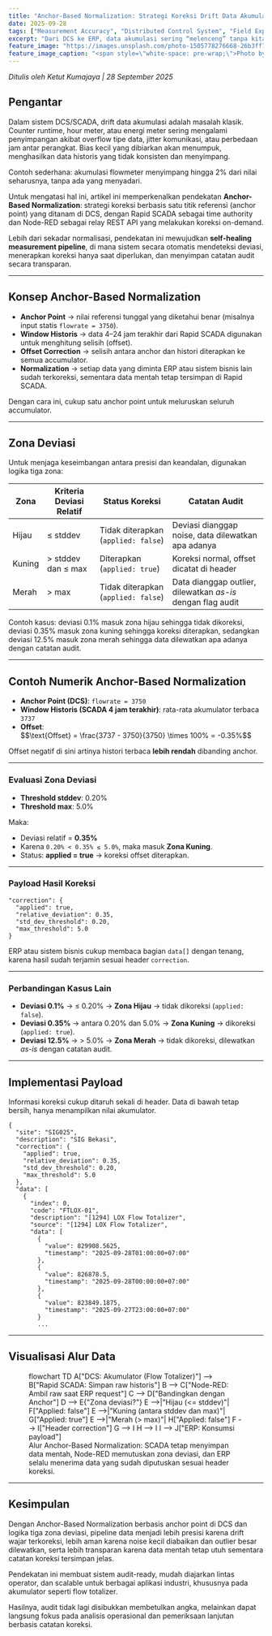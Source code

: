 ```yaml
---
title: "Anchor-Based Normalization: Strategi Koreksi Drift Data Akumulator di DCS/SCADA"
date: 2025-09-28
tags: ["Measurement Accuracy", "Distributed Control System", "Field Experience"]
excerpt: "Dari DCS ke ERP, data akumulasi sering “melenceng” tanpa kita sadari. Anchor‑Based Normalization menghadirkan cara sederhana namun kuat: satu anchor point, tiga zona deviasi, hasilnya data presisi dan transparan lintas sistem."
feature_image: "https://images.unsplash.com/photo-1505778276668-26b3ff7af103?crop=entropy&cs=tinysrgb&fit=max&fm=jpg&ixid=M3wxMTc3M3wwfDF8c2VhcmNofDl8fEdQU3xlbnwwfHx8fDE3NTkwMDM3ODd8MA&ixlib=rb-4.1.0&q=80&w=2000"
feature_image_caption: "<span style=\"white-space: pre-wrap;\">Photo by </span><a href=\"https://unsplash.com/@jamie452?utm_source=ghost&amp;utm_medium=referral&amp;utm_campaign=api-credit\"><span style=\"white-space: pre-wrap;\">Jamie Street</span></a><span style=\"white-space: pre-wrap;\"> / </span><a href=\"https://unsplash.com/?utm_source=ghost&amp;utm_medium=referral&amp;utm_campaign=api-credit\"><span style=\"white-space: pre-wrap;\">Unsplash</span></a>"
---
```


<p><em>Ditulis oleh Ketut Kumajaya | 28 September 2025</em></p>
<h2 id="pengantar">Pengantar</h2>
<p>Dalam sistem DCS/SCADA, drift data akumulasi adalah masalah klasik. Counter runtime, hour meter, atau energi meter sering mengalami penyimpangan akibat overflow tipe data, jitter komunikasi, atau perbedaan jam antar perangkat. Bias kecil yang dibiarkan akan menumpuk, menghasilkan data historis yang tidak konsisten dan menyimpang.</p>
<p>Contoh sederhana: akumulasi flowmeter menyimpang hingga 2% dari nilai seharusnya, tanpa ada yang menyadari.</p>
<p>Untuk mengatasi hal ini, artikel ini memperkenalkan pendekatan <strong>Anchor-Based Normalization</strong>: strategi koreksi berbasis satu titik referensi (anchor point) yang ditanam di DCS, dengan Rapid SCADA sebagai time authority dan Node-RED sebagai relay REST API yang melakukan koreksi on-demand.</p>
<p>Lebih dari sekadar normalisasi, pendekatan ini mewujudkan <strong>self-healing measurement pipeline</strong>, di mana sistem secara otomatis mendeteksi deviasi, menerapkan koreksi hanya saat diperlukan, dan menyimpan catatan audit secara transparan.</p>
<hr>
<h2 id="konsep-anchor-based-normalization">Konsep Anchor-Based Normalization</h2>
<ul>
<li><strong>Anchor Point</strong> → nilai referensi tunggal yang diketahui benar (misalnya input statis <code>flowrate = 3750</code>).</li>
<li><strong>Window Historis</strong> → data 4–24 jam terakhir dari Rapid SCADA digunakan untuk menghitung selisih (offset).</li>
<li><strong>Offset Correction</strong> → selisih antara anchor dan histori diterapkan ke semua accumulator.</li>
<li><strong>Normalization</strong> → setiap data yang diminta ERP atau sistem bisnis lain sudah terkoreksi, sementara data mentah tetap tersimpan di Rapid SCADA.</li>
</ul>
<p>Dengan cara ini, cukup satu anchor point untuk meluruskan seluruh accumulator.</p>
<hr>
<h2 id="zona-deviasi">Zona Deviasi</h2>
<p>Untuk menjaga keseimbangan antara presisi dan keandalan, digunakan logika tiga zona:</p>
<table>
<thead>
<tr>
<th>Zona</th>
<th>Kriteria Deviasi Relatif</th>
<th>Status Koreksi</th>
<th>Catatan Audit</th>
</tr>
</thead>
<tbody>
<tr>
<td>Hijau</td>
<td>≤ stddev</td>
<td>Tidak diterapkan (<code>applied: false</code>)</td>
<td>Deviasi dianggap noise, data dilewatkan apa adanya</td>
</tr>
<tr>
<td>Kuning</td>
<td>&gt; stddev dan ≤ max</td>
<td>Diterapkan (<code>applied: true</code>)</td>
<td>Koreksi normal, offset dicatat di header</td>
</tr>
<tr>
<td>Merah</td>
<td>&gt; max</td>
<td>Tidak diterapkan (<code>applied: false</code>)</td>
<td>Data dianggap outlier, dilewatkan <em>as-is</em> dengan flag audit</td>
</tr>
</tbody>
</table>
<p>Contoh kasus: deviasi 0.1% masuk zona hijau sehingga tidak dikoreksi, deviasi 0.35% masuk zona kuning sehingga koreksi diterapkan, sedangkan deviasi 12.5% masuk zona merah sehingga data dilewatkan apa adanya dengan catatan audit.</p>
<hr>
<h2 id="contoh-numerik-anchor-based-normalization">Contoh Numerik Anchor-Based Normalization</h2>
<ul>
<li><strong>Anchor Point (DCS)</strong>: <code>flowrate = 3750</code></li>
<li><strong>Window Historis (SCADA 4 jam terakhir)</strong>: rata-rata akumulator terbaca <code>3737</code></li>
<li><strong>Offset</strong>:<br>
$$\text{Offset} = \frac{3737 - 3750}{3750} \times 100% = -0.35%$$</li>
</ul>
<p>Offset negatif di sini artinya histori terbaca <strong>lebih rendah</strong> dibanding anchor.</p>
<hr>
<h3 id="evaluasi-zona-deviasi">Evaluasi Zona Deviasi</h3>
<ul>
<li><strong>Threshold stddev</strong>: 0.20%</li>
<li><strong>Threshold max</strong>: 5.0%</li>
</ul>
<p>Maka:</p>
<ul>
<li>Deviasi relatif = <strong>0.35%</strong></li>
<li>Karena <code>0.20% &lt; 0.35% ≤ 5.0%</code>, maka masuk <strong>Zona Kuning</strong>.</li>
<li>Status: <strong>applied = true</strong> → koreksi offset diterapkan.</li>
</ul>
<hr>
<h3 id="payload-hasil-koreksi">Payload Hasil Koreksi</h3>
<pre><code class="language-json">"correction": {
  "applied": true,
  "relative_deviation": 0.35,
  "std_dev_threshold": 0.20,
  "max_threshold": 5.0
}
</code></pre>
<p>ERP atau sistem bisnis cukup membaca bagian <code>data[]</code> dengan tenang, karena hasil sudah terjamin sesuai header <code>correction</code>.</p>
<hr>
<h3 id="perbandingan-kasus-lain">Perbandingan Kasus Lain</h3>
<ul>
<li><strong>Deviasi 0.1%</strong> → ≤ 0.20% → <strong>Zona Hijau</strong> → tidak dikoreksi (<code>applied: false</code>).</li>
<li><strong>Deviasi 0.35%</strong> → antara 0.20% dan 5.0% → <strong>Zona Kuning</strong> → dikoreksi (<code>applied: true</code>).</li>
<li><strong>Deviasi 12.5%</strong> → &gt; 5.0% → <strong>Zona Merah</strong> → tidak dikoreksi, dilewatkan <em>as-is</em> dengan catatan audit.</li>
</ul>
<hr>
<h2 id="implementasi-payload">Implementasi Payload</h2>
<p>Informasi koreksi cukup ditaruh sekali di header. Data di bawah tetap bersih, hanya menampilkan nilai akumulator.</p>
<pre><code class="language-json">{
  "site": "SIG025",
  "description": "SIG Bekasi",
  "correction": {
    "applied": true,
    "relative_deviation": 0.35,
    "std_dev_threshold": 0.20,
    "max_threshold": 5.0
  },
  "data": [
    {
      "index": 0,
      "code": "FTLOX-01",
      "description": "[1294] LOX Flow Totalizer",
      "source": "[1294] LOX Flow Totalizer",
      "data": [
        {
          "value": 829908.5625,
          "timestamp": "2025-09-28T01:00:00+07:00"
        },
        {
          "value": 826878.5,
          "timestamp": "2025-09-28T00:00:00+07:00"
        },
        {
          "value": 823849.1875,
          "timestamp": "2025-09-27T23:00:00+07:00"
        }
        ...
</code></pre>
<hr>
<h2 id="visualisasi-alur-data">Visualisasi Alur Data</h2>
<figure>
    <div class="mermaid">
    flowchart TD
        A["DCS: Akumulator (Flow Totalizer)"] --&gt; B["Rapid SCADA: Simpan raw historis"]
        B --&gt; C["Node-RED: Ambil raw saat ERP request"]
        C --&gt; D["Bandingkan dengan Anchor"]
        D --&gt; E{"Zona deviasi?"}
        E --&gt;|"Hijau (&lt;= stddev)"| F["Applied: false"]
        E --&gt;|"Kuning (antara stddev dan max)"| G["Applied: true"]
        E --&gt;|"Merah (&gt; max)"| H["Applied: false"]
        F --&gt; I["Header correction"]
        G --&gt; I
        H --&gt; I
        I --&gt; J["ERP: Konsumsi payload"]
    </div>
<figcaption>Alur Anchor-Based Normalization: SCADA tetap menyimpan data mentah, Node-RED memutuskan zona deviasi, dan ERP selalu menerima data yang sudah diputuskan sesuai header koreksi.</figcaption>
</figure>  
<hr>
<h2 id="kesimpulan">Kesimpulan</h2>
<p>Dengan Anchor-Based Normalization berbasis anchor point di DCS dan logika tiga zona deviasi, pipeline data menjadi lebih presisi karena drift wajar terkoreksi, lebih aman karena noise kecil diabaikan dan outlier besar dilewatkan, serta lebih transparan karena data mentah tetap utuh sementara catatan koreksi tersimpan jelas.</p>
<p>Pendekatan ini membuat sistem audit-ready, mudah diajarkan lintas operator, dan scalable untuk berbagai aplikasi industri, khususnya pada akumulator seperti flow totalizer.</p>
<p>Hasilnya, audit tidak lagi disibukkan membetulkan angka, melainkan dapat langsung fokus pada analisis operasional dan pemeriksaan lanjutan berbasis catatan koreksi.</p>

